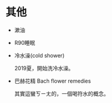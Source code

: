 # 其他

* 漱油
* R90睡眠

* 冷水澡(cold shower)

  2019夏，開始洗冷水澡。

* 巴赫花精 Bach flower remedies
  
  其實這蠻ㄎㄧㄤ的，一個喝符水的概念。
